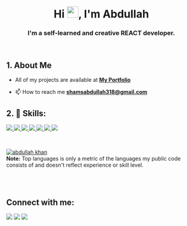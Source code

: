 <h1 align="center">Hi <img src="https://raw.githubusercontent.com/MartinHeinz/MartinHeinz/master/wave.gif" width="30px">, I'm Abdullah</h1>
<h3 align="center">I'm a self-learned and creative REACT developer.</h3>


<br />

## 1. About Me


-  All of my projects are available at **[My Portfolio](https://portfolio-101.vercel.app/)**

- 📫 How to reach me **shamsabdullah318@gmail.com**

## 2. 🚀 Skills:

<p align="left"> 
    <a href="https://www.w3.org/html/" target="_blank"> <img src="https://img.icons8.com/color/48/000000/html-5.png"/> </a> 
    <a href="https://www.w3schools.com/css/" target="_blank"> <img src="https://img.icons8.com/color/48/000000/css3.png"/> </a>
        <a href="https://developer.mozilla.org/en-US/docs/Web/JavaScript" target="_blank"> <img src="https://img.icons8.com/color/48/000000/javascript.png"/> </a> 
        <a href="https://reactjs.org/" target="_blank"> <img src="https://img.icons8.com/color/48/000000/react-native.png"/> </a> 
            <a href="https://redux.js.org" target="_blank"> <img src="https://img.icons8.com/color/48/000000/redux.png"/> </a>
    <a href="https://firebase.google.com/" target="_blank"> <img src="https://img.icons8.com/color/48/000000/firebase.png"/> </a> 
    <a href="https://git-scm.com/" target="_blank"> <img src="https://img.icons8.com/color/48/000000/git.png"/> </a> 
</p>

<br/>



  <a href="https://github.com/AbdullahKhan-101/github-readme-stats"><img alt="abdullah khan" src="https://github-readme-stats.vercel.app/api/top-langs/?username=SubhamRaoniar28&langs_count=8&count_private=true&layout=compact&theme=react&hide_border=true&bg_color=0D1117" /></a>
  <br/>
  <b>Note:</b> Top languages is only a metric of the languages my public code consists of and doesn't reflect experience or skill level.


<br/>

<br/>

## Connect with me:
<p align="left">

<a href = "https://www.linkedin.com/in/abdullah-khan-278aa0233/"><img src="https://img.icons8.com/fluent/48/000000/linkedin.png"/></a>
<a href="https://wa.me/923323876075">
<img src="https://img.icons8.com/color/48/000000/whatsapp--v4.png"/></a>
<a href = "https://www.facebook.com/profile.php?id=100028841142122"><img src="https://img.icons8.com/color/48/000000/facebook-new.png"/></a>

</p>
